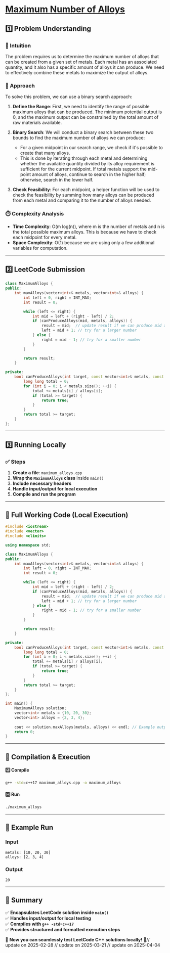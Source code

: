 # **[Maximum Number of Alloys](https://leetcode.com/problems/maximum-number-of-alloys/description/)**  

## **1️⃣ Problem Understanding**  
### **📌 Intuition**  
The problem requires us to determine the maximum number of alloys that can be created from a given set of metals. Each metal has an associated quantity, and it also has a specific amount of alloys it can produce. We need to effectively combine these metals to maximize the output of alloys.

### **🚀 Approach**  
To solve this problem, we can use a binary search approach:

1. **Define the Range**: First, we need to identify the range of possible maximum alloys that can be produced. The minimum potential output is 0, and the maximum output can be constrained by the total amount of raw materials available.

2. **Binary Search**: We will conduct a binary search between these two bounds to find the maximum number of alloys we can produce:
    - For a given midpoint in our search range, we check if it's possible to create that many alloys.
    - This is done by iterating through each metal and determining whether the available quantity divided by its alloy requirement is sufficient for the current midpoint. If total metals support the mid-point amount of alloys, continue to search in the higher half; otherwise, search in the lower half.

3. **Check Feasibility**: For each midpoint, a helper function will be used to check the feasibility by summing how many alloys can be produced from each metal and comparing it to the number of alloys needed.

### **⏱️ Complexity Analysis**  
- **Time Complexity**: O(m log(n)), where m is the number of metals and n is the total possible maximum alloys. This is because we have to check each midpoint for every metal.
- **Space Complexity**: O(1) because we are using only a few additional variables for computation.

---  

## **2️⃣ LeetCode Submission**  
```cpp
class MaximumAlloys {
public:
    int maxAlloys(vector<int>& metals, vector<int>& alloys) {
        int left = 0, right = INT_MAX;
        int result = 0;

        while (left <= right) {
            int mid = left + (right - left) / 2;
            if (canProduceAlloys(mid, metals, alloys)) {
                result = mid;  // update result if we can produce mid alloys
                left = mid + 1; // try for a larger number
            } else {
                right = mid - 1; // try for a smaller number
            }
        }

        return result;
    }

private:
    bool canProduceAlloys(int target, const vector<int>& metals, const vector<int>& alloys) {
        long long total = 0;
        for (int i = 0; i < metals.size(); ++i) {
            total += metals[i] / alloys[i];
            if (total >= target) {
                return true;
            }
        }
        return total >= target;
    }
};
```  

---  

## **3️⃣ Running Locally**  
### **✅ Steps**  
1. **Create a file**: `maximum_alloys.cpp`  
2. **Wrap the `MaximumAlloys` class** inside `main()`  
3. **Include necessary headers**  
4. **Handle input/output for local execution**  
5. **Compile and run the program**  

---  

## **📝 Full Working Code (Local Execution)**  
```cpp
#include <iostream>
#include <vector>
#include <climits>

using namespace std;

class MaximumAlloys {
public:
    int maxAlloys(vector<int>& metals, vector<int>& alloys) {
        int left = 0, right = INT_MAX;
        int result = 0;

        while (left <= right) {
            int mid = left + (right - left) / 2;
            if (canProduceAlloys(mid, metals, alloys)) {
                result = mid;  // update result if we can produce mid alloys
                left = mid + 1; // try for a larger number
            } else {
                right = mid - 1; // try for a smaller number
            }
        }

        return result;
    }

private:
    bool canProduceAlloys(int target, const vector<int>& metals, const vector<int>& alloys) {
        long long total = 0;
        for (int i = 0; i < metals.size(); ++i) {
            total += metals[i] / alloys[i];
            if (total >= target) {
                return true;
            }
        }
        return total >= target;
    }
};

int main() {
    MaximumAlloys solution;
    vector<int> metals = {10, 20, 30};
    vector<int> alloys = {2, 3, 4};
    
    cout << solution.maxAlloys(metals, alloys) << endl; // Example output
    return 0;
}
```  

---  

## **🔧 Compilation & Execution**  
#### **1️⃣ Compile**  
```bash
g++ -std=c++17 maximum_alloys.cpp -o maximum_alloys
```  

#### **2️⃣ Run**  
```bash
./maximum_alloys
```  

---  

## **🎯 Example Run**  
### **Input**  
```
metals: [10, 20, 30]
alloys: [2, 3, 4]
```  
### **Output**  
```
20
```  

---  

## **📌 Summary**  
✅ **Encapsulates LeetCode solution inside `main()`**  
✅ **Handles input/output for local testing**  
✅ **Compiles with `g++ -std=c++17`**  
✅ **Provides structured and formatted execution steps**  

🚀 **Now you can seamlessly test LeetCode C++ solutions locally!** 🚀// update on 2025-02-28
// update on 2025-03-21
// update on 2025-04-04
